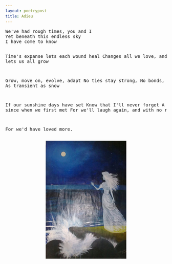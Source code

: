 ```yaml
---
layout: poetrypost
title: Adieu
---
```


<script> actbtn("btnadieu") </script>
<div>
<pre>
We've had rough times, you and I
Yet beneath this endless sky
I have come to know

Time's expanse lets each wound heal
Changes all we love, and feel
And lets us all grow

Grow, move on, evolve, adapt
No ties stay strong, No bonds, strapped
As transient as snow

If our sunshine days have set
Know that I'll never forget
A moment since when we first met
For we'll laugh again, and with no regret

For we'd have loved more.
</pre>
<p align="center">
	<img src="/Portfolio/Paintings/adieu.jpg" alt="Yosemite" style="width:50%">	
</p>
</div>
